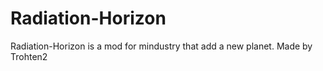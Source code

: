 # Radiation-Horizon
Radiation-Horizon is a mod for mindustry that add a new planet.
Made by Trohten2

